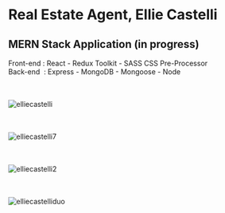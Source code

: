<h1>Real Estate Agent, Ellie Castelli</h1>

<h2>MERN Stack Application (in progress)</h2>
Front-end : React - Redux Toolkit - SASS CSS Pre-Processor<br>
Back-end&nbsp;  : Express - MongoDB - Mongoose - Node<br><br><br>



![elliecastelli](https://user-images.githubusercontent.com/38325801/191251331-58e95642-2863-4717-9caf-9f52be44a651.png)<br><br><br>

![elliecastelli7](https://user-images.githubusercontent.com/38325801/191249351-35275d9d-52e1-4dc7-8aef-9cfde311ca6a.png)<br><br><br>

![elliecastelli2](https://user-images.githubusercontent.com/38325801/191249369-a7a573c0-9543-4e2f-88cd-fe1dc73b1f53.png)<br><br><br>

![elliecastelliduo](https://user-images.githubusercontent.com/38325801/191250095-74bb1d1e-f44e-4e24-9ae3-2307bda7aada.png)<br><br><br>